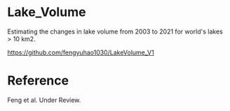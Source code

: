 # Lake_Volume

Estimating the changes in lake volume from 2003 to 2021 for world's lakes > 10 km2.

https://github.com/fengyuhao1030/LakeVolume_V1

# Reference <br/>
Feng et al. Under Review.


